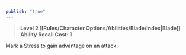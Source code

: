 ```yaml
---
publish: "true"
---
```

> **Level 2 [[Rules/Character Options/Abilities/Blade/index|Blade]] Ability**
> **Recall Cost:** 1

Mark a Stress to gain advantage on an attack.
